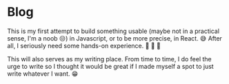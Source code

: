 # Blog

This is my first attempt to build something usable (maybe not in a practical sense, I'm a noob &#128530;) in Javascript, or to be more precise, in React. &#128517; After all, I seriously need some hands-on experience. &#128548; &#128548; &#128548;

This will also serves as my writing place. From time to time, I do feel the urge to write so I thought it would be great if I made myself a spot to just write whatever I want. &#128513;
